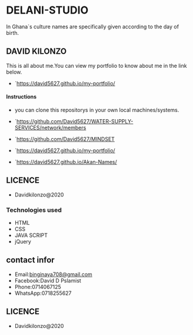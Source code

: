 # DELANI-STUDIO
In Ghana`s culture names are specifically given according to the day of birth.

## DAVID KILONZO
This is all about me.You can view my portfolio to know about me in the link below.
* `https://david5627.github.io/my-portfolio/

#### Instructions
* you can clone this repositorys in your own local machines/systems.
* `https://github.com/David5627/WATER-SUPPLY-SERVICES/network/members

* `https://github.com/David5627/MINDSET
* `https://david5627.github.io/my-portfolio/
* `https://david5627.github.io/Akan-Names/

 
 ## LICENCE
 * Davidkilonzo@2020

### Technologies used
 * HTML
 * CSS
 * JAVA SCRIPT
 * jQuery

 ## contact infor
 * Email:binginaya708@gmail.com
 * Facebook:David D Pslamist
 * Phone:0714067125
 * WhatsApp:0718255627

 ## LICENCE
 
 * Davidkilonzo@2020